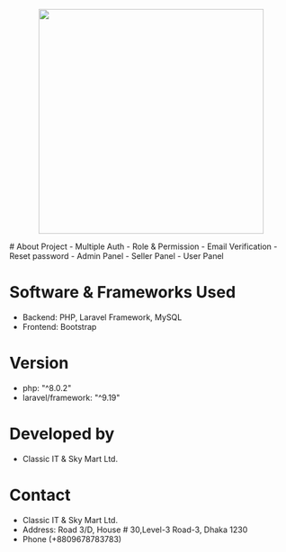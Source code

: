 <p align="center"><a href="https://classicit.com.bd/" target="_blank"><img src="https://classicit.com.bd/assets/image/logo.png" width="400"></a></p>
# About Project
- Multiple Auth 
- Role & Permission 
- Email Verification 
- Reset password
- Admin Panel
- Seller Panel 
- User Panel

# Software & Frameworks Used
- Backend: PHP, Laravel Framework, MySQL 
- Frontend: Bootstrap

# Version
- php: "^8.0.2"
- laravel/framework: "^9.19"

# Developed by
- Classic IT & Sky Mart Ltd.

# Contact
- Classic IT & Sky Mart Ltd.
- Address: Road 3/D, House # 30,Level-3 Road-3, Dhaka 1230
- Phone (+8809678783783)
